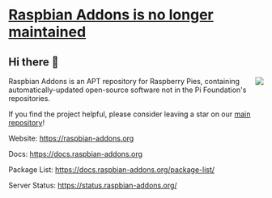# [Raspbian Addons is no longer maintained](https://github.com/raspbian-addons/raspbian-addons/issues/251)

## Hi there 👋

<img src="https://raspbian-addons.org/raspbian-addons/icons/logo-condensed-test.png" align="right"/>

Raspbian Addons is an APT repository for Raspberry Pies, containing automatically-updated open-source software not in the Pi Foundation's repositories.

If you find the project helpful, please consider leaving a star on our [main repository](https://github.com/raspbian-addons/raspbian-addons/)!

Website: https://raspbian-addons.org

Docs: https://docs.raspbian-addons.org

Package List: https://docs.raspbian-addons.org/package-list/

Server Status: https://status.raspbian-addons.org/
